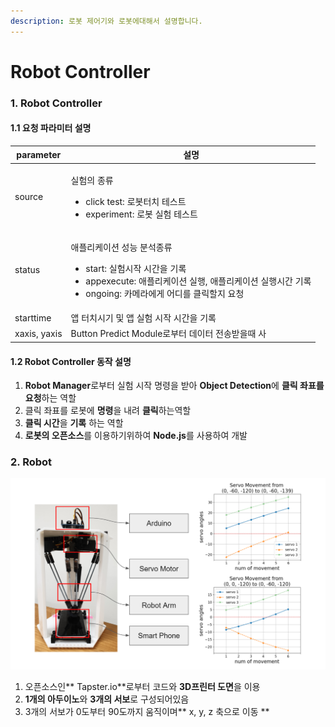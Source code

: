 ```yaml
---
description: 로봇 제어기와 로봇에대해서 설명합니다.
---
```


# Robot Controller

### 1. Robot Controller

####    1.1 요청 파라미터 설명 

| parameter    | 설명                                                                                                                                            |
| ------------ | --------------------------------------------------------------------------------------------------------------------------------------------- |
| source       | <p>실험의 종류 </p><ul><li>click test: 로봇터치 테스트</li><li>experiment: 로봇 실험 테스트 </li></ul>                                                           |
| status       | <p>애플리케이션 성능 분석종류 </p><ul><li>start: 실험시작 시간을 기록</li><li>appexecute: 애플리케이션 실행, 애플리케이션 실행시간 기록 </li><li>ongoing: 카메라에게 어디를 클릭할지 요청 </li></ul> |
| starttime    | 앱 터치시기 및 앱 실험 시작 시간을 기록                                                                                                                       |
| xaxis, yaxis | Button Predict Module로부터 데이터 전송받을때 사                                                                                                          |

####   1.2 Robot Controller 동작 설명 

1. **Robot Manager**로부터 실험 시작 명령을 받아 **Object Detection**에 **클릭 좌표를 요청**하는 역할
2. 클릭 좌표를 로봇에 **명령**을 내려 **클릭**하는역할
3. **클릭 시간**을 **기록** 하는 역할 
4. **로봇의 오픈소스**를 이용하기위하여 **Node.js**를 사용하여 개발

### 2. Robot

![로봇(좌)와 로봇 서보의 움직임(우)](<../.gitbook/assets/image (8).png>)

1. 오픈소스인** Tapster.io**로부터 코드와 **3D프린터 도면**을 이용
2. **1개의 아두이노**와 **3개의 서보**로 구성되어있음
3. 3개의 서보가 0도부터 90도까지 움직이며** x, y, z 축으로 이동 **
